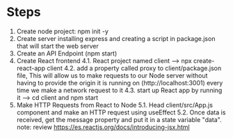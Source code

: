 # Steps
1. Create node project: npm init -y
2. Create server installing express and creating a script in package.json that will start the web server
3. Create an API Endpoint (npm start)
4. Create React frontend
4.1. React project named client --> npx create-react-app client
4.2. add a property called proxy to client/package.json file, This will allow us to make requests to our Node server without having to provide the origin it is running on (http://localhost:3001) every time we make a network request to it
4.3. start up React app by running it --> cd client and npm start
5. Make HTTP Requests from React to Node
5.1. Head client/src/App.js component and make an HTTP request using useEffect
5.2. Once data is received, get the message property and put it in a state variable "data". note: review https://es.reactjs.org/docs/introducing-jsx.html
